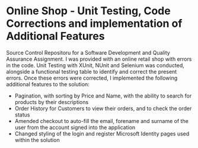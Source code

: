 # Online Shop - Unit Testing, Code Corrections and implementation of Additional Features
Source Control Repositoru for a Software Development and Quality Assurance Assignment. I was provided with an online retail shop with errors in the code. Unit Testing with XUnit, NUnit and Selenium was conducted, alongside a functional testing table to identify and correct the present errors.
Once these errors were corrected, I implemented the following additional features to the solution:
- Pagination, with sorting by Price and Name, with the ability to search for products by their descriptions
- Order History for Customers to view their orders, and to check the order status
- Amended checkout to auto-fill the email, forename and surname of the user from the account signed into the application
- Changed styling of the login and register Microsoft Identity pages used within the solution
